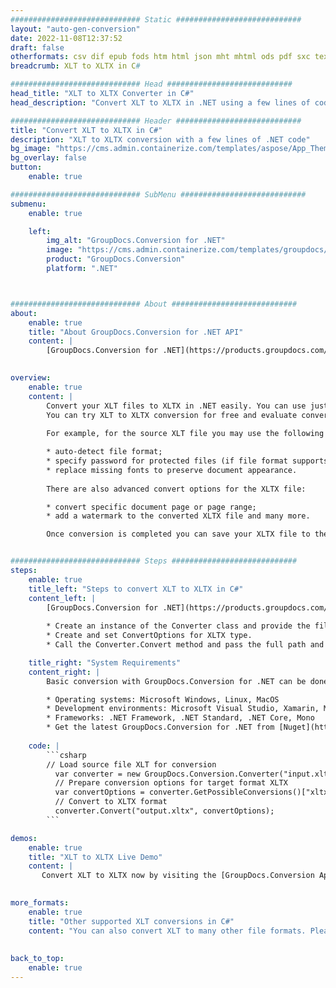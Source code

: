 ```yaml
---
############################# Static ############################
layout: "auto-gen-conversion"
date: 2022-11-08T12:37:52
draft: false
otherformats: csv dif epub fods htm html json mht mhtml ods pdf sxc tex tsv xlam xls xlsb xlsm xlsx xlt xltm xltx xml xps
breadcrumb: XLT to XLTX in C#

############################# Head ############################
head_title: "XLT to XLTX Converter in C#"
head_description: "Convert XLT to XLTX in .NET using a few lines of code. Use the GroupDocs Document Conversion API to convert over 160 file formats."

############################# Header ############################
title: "Convert XLT to XLTX in C#"
description: "XLT to XLTX conversion with a few lines of .NET code"
bg_image: "https://cms.admin.containerize.com/templates/aspose/App_Themes/V3/images/bg/header1.png"
bg_overlay: false
button:
    enable: true

############################# SubMenu ############################
submenu:
    enable: true

    left:
        img_alt: "GroupDocs.Conversion for .NET"
        image: "https://cms.admin.containerize.com/templates/groupdocs/images/product-logos/90x90-noborder/groupdocs-conversion-net.png"
        product: "GroupDocs.Conversion"
        platform: ".NET"



############################# About ############################
about:
    enable: true
    title: "About GroupDocs.Conversion for .NET API"
    content: |
        [GroupDocs.Conversion for .NET](https://products.groupdocs.com/conversion/net/) can be used to convert Microsoft Word, Excel, PowerPoint, PDF, Visio and other formats. GroupDocs.Conversion is a standalone API that is suitable for back-end and internal systems where high performance is required. It does not depend on any software such as Microsoft or Open Office.
    

overview:
    enable: true
    content: |
        Convert your XLT files to XLTX in .NET easily. You can use just a couple of C# code lines in any platform of your choice like - Windows, Linux, macOS.
        You can try XLT to XLTX conversion for free and evaluate conversion results quality.  Along with simple file conversion scenarios you can try more advanced options for loading source XLT file and for saving output XLTX result. 
        
        For example, for the source XLT file you may use the following load options:

        * auto-detect file format;
        * specify password for protected files (if file format supports it);
        * replace missing fonts to preserve document appearance.
        
        There are also advanced convert options for the XLTX file:

        * convert specific document page or page range;
        * add a watermark to the converted XLTX file and many more.

        Once conversion is completed you can save your XLTX file to the local file path or any third-party storage like FTP, Amazon S3, Google Drive, Dropbox etc. Please note - to convert XLT to XLTX there is no need for any additional software installed - like MS Office, Open Office, Adobe Acrobat Reader etc.


############################# Steps ############################
steps:
    enable: true
    title_left: "Steps to convert XLT to XLTX in C#"
    content_left: |
        [GroupDocs.Conversion for .NET](https://products.groupdocs.com/conversion/net/) makes it easy for developers to convert a XLT file to XLTX with a few lines of code.
        
        * Create an instance of the Converter class and provide the file XLT with the full path
        * Create and set ConvertOptions for XLTX type.
        * Call the Converter.Convert method and pass the full path and format (XLTX) as a parameter

    title_right: "System Requirements"
    content_right: |
        Basic conversion with GroupDocs.Conversion for .NET can be done in just a few simple steps. Our APIs are supported on all major platforms and operating systems. Before executing the code below, make sure you have the following prerequisites installed on your system.

        * Operating systems: Microsoft Windows, Linux, MacOS
        * Development environments: Microsoft Visual Studio, Xamarin, MonoDevelop
        * Frameworks: .NET Framework, .NET Standard, .NET Core, Mono
        * Get the latest GroupDocs.Conversion for .NET from [Nuget](https://www.nuget.org/packages/groupdocs.conversion)
         
    code: |
        ```csharp    
        // Load source file XLT for conversion
          var converter = new GroupDocs.Conversion.Converter("input.xlt");
          // Prepare conversion options for target format XLTX
          var convertOptions = converter.GetPossibleConversions()["xltx"].ConvertOptions;
          // Convert to XLTX format
          converter.Convert("output.xltx", convertOptions);
        ```

demos:
    enable: true
    title: "XLT to XLTX Live Demo"
    content: |
       Convert XLT to XLTX now by visiting the [GroupDocs.Conversion App](https://products.groupdocs.app/conversion/family) website. Online demo has the following advantages
          

more_formats:
    enable: true
    title: "Other supported XLT conversions in C#"
    content: "You can also convert XLT to many other file formats. Please see the list below."
       
       
back_to_top:
    enable: true
---
```

